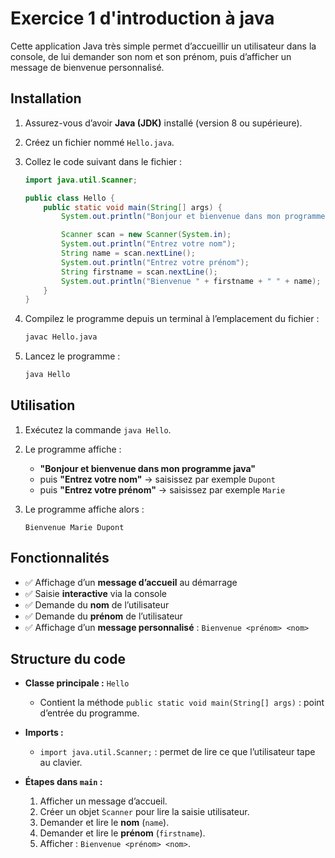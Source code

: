 # Exercice 1 d'introduction à java

Cette application Java très simple permet d’accueillir un utilisateur dans la console, de lui demander son nom et son prénom, puis d’afficher un message de bienvenue personnalisé.

## Installation

1. Assurez-vous d’avoir **Java (JDK)** installé (version 8 ou supérieure).
2. Créez un fichier nommé `Hello.java`.
3. Collez le code suivant dans le fichier :

   ```java
   import java.util.Scanner;

   public class Hello {
       public static void main(String[] args) {
           System.out.println("Bonjour et bienvenue dans mon programme java");

           Scanner scan = new Scanner(System.in);
           System.out.println("Entrez votre nom");
           String name = scan.nextLine();
           System.out.println("Entrez votre prénom");
           String firstname = scan.nextLine();
           System.out.println("Bienvenue " + firstname + " " + name);
       }
   }


4. Compilez le programme depuis un terminal à l’emplacement du fichier :

   ```bash
   javac Hello.java
   ```

5. Lancez le programme :

   ```bash
   java Hello
   ```

## Utilisation

1. Exécutez la commande `java Hello`.
2. Le programme affiche :

   * **"Bonjour et bienvenue dans mon programme java"**
   * puis **"Entrez votre nom"** → saisissez par exemple `Dupont`
   * puis **"Entrez votre prénom"** → saisissez par exemple `Marie`
3. Le programme affiche alors :

   ```text
   Bienvenue Marie Dupont
   ```


## Fonctionnalités

* ✅ Affichage d’un **message d’accueil** au démarrage
* ✅ Saisie **interactive** via la console
* ✅ Demande du **nom** de l’utilisateur
* ✅ Demande du **prénom** de l’utilisateur
* ✅ Affichage d’un **message personnalisé** : `Bienvenue <prénom> <nom>`

## Structure du code

* **Classe principale :** `Hello`

  * Contient la méthode `public static void main(String[] args)` : point d’entrée du programme.
* **Imports :**

  * `import java.util.Scanner;` : permet de lire ce que l’utilisateur tape au clavier.
* **Étapes dans `main` :**

  1. Afficher un message d’accueil.
  2. Créer un objet `Scanner` pour lire la saisie utilisateur.
  3. Demander et lire le **nom** (`name`).
  4. Demander et lire le **prénom** (`firstname`).
  5. Afficher : `Bienvenue <prénom> <nom>`.

